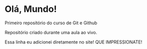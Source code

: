 # Olá, Mundo!
 Primeiro repositório do curso de Git e Github

 Repositório criado durante uma aula ao vivo.
 
 Essa linha eu adicionei diretamente no site! QUE IMPRESSIONATE!
